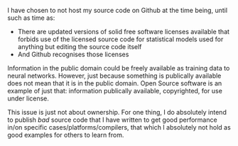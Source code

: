 I have chosen to not host my source code on Github at the time being, until such as time as:

- There are updated versions of solid free software licenses available that forbids use of the licensed source code for statistical models used for anything but editing the source code itself
- And Github recognises those licenses

Information in the public domain could be freely available as training data to neural networks.
However, just because something is publically available does not mean that it is in the public domain.
Open Source software is an example of just that: information publically available, copyrighted, for use under license.

This issue is just not about ownership.
For one thing, I do absolutely intend to publish _bad_ source code that I have written to get good performance in/on specific cases/platforms/compilers, that which I absolutely not hold as good examples for others to learn from.
